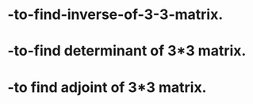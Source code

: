 # -to-find-inverse-of-3-3-matrix.
# -to-find determinant of 3*3 matrix.
# -to find adjoint of 3*3 matrix.
